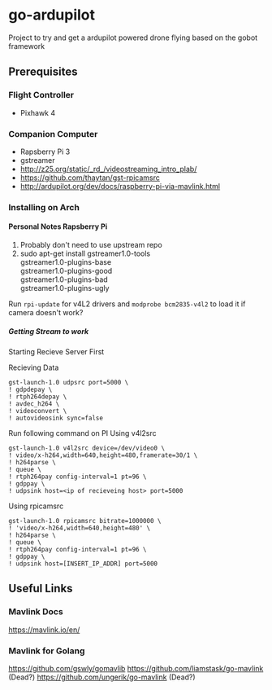 # go-ardupilot

Project to try and get a ardupilot powered drone flying based on the gobot framework


## Prerequisites

### Flight Controller
- Pixhawk 4

### Companion Computer
- Rapsberry Pi 3
- gstreamer
- http://z25.org/static/_rd_/videostreaming_intro_plab/
- https://github.com/thaytan/gst-rpicamsrc
- http://ardupilot.org/dev/docs/raspberry-pi-via-mavlink.html

### Installing on Arch

#### Personal Notes Rapsberry Pi
1. Probably don't need to use upstream repo
2. sudo apt-get install gstreamer1.0-tools \
  gstreamer1.0-plugins-base \
  gstreamer1.0-plugins-good \
  gstreamer1.0-plugins-bad \
  gstreamer1.0-plugins-ugly


Run ```rpi-update``` for v4L2 drivers and ```modprobe bcm2835-v4l2``` to load it if camera doesn't work?


##### Getting Stream to work
Starting Recieve Server First

Recieving Data
```
gst-launch-1.0 udpsrc port=5000 \
! gdpdepay \
! rtph264depay \
! avdec_h264 \
! videoconvert \
! autovideosink sync=false
```


Run following command on PI
Using v4l2src
```
gst-launch-1.0 v4l2src device=/dev/video0 \
! video/x-h264,width=640,height=480,framerate=30/1 \
! h264parse \
! queue \
! rtph264pay config-interval=1 pt=96 \
! gdppay \
! udpsink host=<ip of recieveing host> port=5000
```

Using rpicamsrc
```
gst-launch-1.0 rpicamsrc bitrate=1000000 \
! 'video/x-h264,width=640,height=480' \
! h264parse \
! queue \
! rtph264pay config-interval=1 pt=96 \
! gdppay \
! udpsink host=[INSERT_IP_ADDR] port=5000
```

## Useful Links
### Mavlink Docs
https://mavlink.io/en/

### Mavlink for Golang
https://github.com/gswly/gomavlib 
https://github.com/liamstask/go-mavlink (Dead?)
https://github.com/ungerik/go-mavlink (Dead?)
